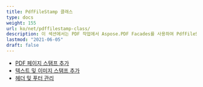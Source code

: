 ```yaml
---
title: PdfFileStamp 클래스
type: docs
weight: 155
url: ko/net/pdffilestamp-class/
description: 이 섹션에서는 PDF 작업에서 Aspose.PDF Facades를 사용하여 PdfFileStamp 클래스를 사용하는 방법을 설명합니다.
lastmod: "2021-06-05"
draft: false
---
```


- [PDF 페이지 스탬프 추가](/pdf/net/add-pdf-page-stamp/)
- [텍스트 및 이미지 스탬프 추가](/pdf/net/add-text-and-image-stamp/)
- [헤더 및 푸터 관리](/pdf/net/manage-header-and-footer/)